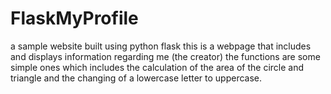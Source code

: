 # FlaskMyProfile
a sample website built using python flask
this is a webpage that includes and displays information regarding me (the creator)
the functions are some simple ones which includes the calculation of the area of the circle and triangle and the changing of a lowercase letter to uppercase.